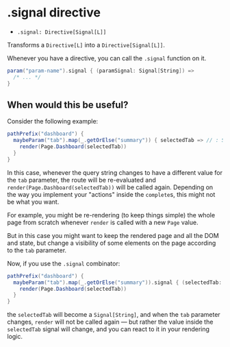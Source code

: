 # .signal directive

* `.signal: Directive[Signal[L]]`

Transforms a `Directive[L]` into a `Directive[Signal[L]]`.

Whenever you have a directive, you can call the `.signal` function on it.

```scala
param("param-name").signal { (paramSignal: Signal[String]) =>
  /* ... */
}
```

## When would this be useful?

Consider the following example:

```scala
pathPrefix("dashboard") {
  maybeParam("tab").map(_.getOrElse("summary")) { selectedTab => // : String 
    render(Page.Dashboard(selectedTab))   
  }
}
```

In this case, whenever the query string changes to have a different value for the `tab` parameter, the route will 
be re-evaluated and `render(Page.Dashboard(selectedTab))` will be called again. Depending on the way you implement 
your "actions" inside the `complete`s, this might not be what you want.

For example, you might be re-rendering (to keep things simple) the whole page from scratch whenever `render` 
is called with a new `Page` value.

But in this case you might want to keep the rendered page and all the DOM and state, but change a visibility of 
some elements on the page according to the `tab` parameter.

Now, if you use the `.signal` combinator:

```scala
pathPrefix("dashboard") {
  maybeParam("tab").map(_.getOrElse("summary")).signal { (selectedTab: Signal[String]) => 
    render(Page.Dashboard(selectedTab))   
  }
}
```

the `selectedTab` will become a `Signal[String]`, and when the `tab` parameter changes, `render` will not be called again — but rather the value inside the
`selectedTab` signal will change, and you can react to it in your rendering logic.
